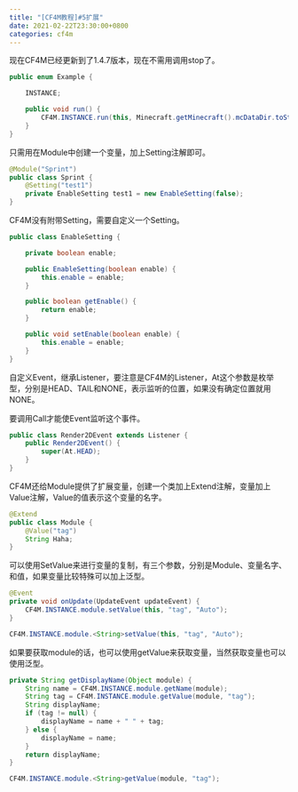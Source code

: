 ```yaml
---
title: "[CF4M教程]#5扩展"
date: 2021-02-22T23:30:00+0800
categories: cf4m
---
```


现在CF4M已经更新到了1.4.7版本，现在不需用调用stop了。

```java
public enum Example {

    INSTANCE;

    public void run() {
        CF4M.INSTANCE.run(this, Minecraft.getMinecraft().mcDataDir.toString() + "/Example");
    }
}
```

只需用在Module中创建一个变量，加上Setting注解即可。

```java
@Module("Sprint")
public class Sprint {
    @Setting("test1")
    private EnableSetting test1 = new EnableSetting(false);
}
```

CF4M没有附带Setting，需要自定义一个Setting。


```java
public class EnableSetting {

    private boolean enable;

    public EnableSetting(boolean enable) {
        this.enable = enable;
    }

    public boolean getEnable() {
        return enable;
    }

    public void setEnable(boolean enable) {
        this.enable = enable;
    }
}
```

自定义Event，继承Listener，要注意是CF4M的Listener，At这个参数是枚举型，分别是HEAD、TAIL和NONE，表示监听的位置，如果没有确定位置就用NONE。

要调用Call才能使Event监听这个事件。

```java
public class Render2DEvent extends Listener {
    public Render2DEvent() {
        super(At.HEAD);
    }
}
```

CF4M还给Module提供了扩展变量，创建一个类加上Extend注解，变量加上Value注解，Value的值表示这个变量的名字。

```java
@Extend
public class Module {
    @Value("tag")
    String Haha;
}
```

可以使用SetValue来进行变量的复制，有三个参数，分别是Module、变量名字、和值，如果变量比较特殊可以加上泛型。

```java
@Event
private void onUpdate(UpdateEvent updateEvent) {
    CF4M.INSTANCE.module.setValue(this, "tag", "Auto");
}
```

```java
CF4M.INSTANCE.module.<String>setValue(this, "tag", "Auto");
```

如果要获取module的话，也可以使用getValue来获取变量，当然获取变量也可以使用泛型。

```java
private String getDisplayName(Object module) {
    String name = CF4M.INSTANCE.module.getName(module);
    String tag = CF4M.INSTANCE.module.getValue(module, "tag");
    String displayName;
    if (tag != null) {
        displayName = name + " " + tag;
    } else {
        displayName = name;
    }
    return displayName;
}
```

```java
CF4M.INSTANCE.module.<String>getValue(module, "tag");
```
